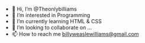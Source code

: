 - 👋 Hi, I’m @Theonlybilliams
- 👀 I’m interested in Programming
- 🌱 I’m currently learning HTML & CSS
- 💞️ I’m looking to collaborate on ...
- 📫 How to reach me billyweaslewilliams@gmail.com

<!---
Theonlybilliams/Theonlybilliams is a ✨ special ✨ repository because its `README.md` (this file) appears on your GitHub profile.
You can click the Preview link to take a look at your changes.
--->
